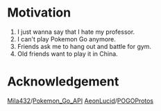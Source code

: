 # Motivation
1. I just wanna say that I hate my professor.
2. I can't play Pokemon Go anymore.
3. Friends ask me to hang out and battle for gym.
4. Old friends want to play it in China.

# Acknowledgement
[Mila432](https://github.com/Mila432)/[Pokemon\_Go\_API](https://github.com/Mila432/Pokemon_Go_API)
[AeonLucid](https://github.com/AeonLucid)/[POGOProtos](https://github.com/AeonLucid/POGOProtos)
